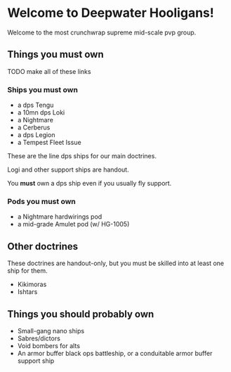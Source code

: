 # Welcome to Deepwater Hooligans!

Welcome to the most crunchwrap supreme mid-scale pvp group.

## Things you **must** own

TODO make all of these links

### Ships you must own
* a dps Tengu
* a 10mn dps Loki 
* a Nightmare
* a Cerberus
* a dps Legion
* a Tempest Fleet Issue

These are the line dps ships for our main doctrines.

Logi and other support ships are handout.

You **must** own a dps ship even if you usually fly support.

### Pods you must own
* a Nightmare hardwirings pod
* a mid-grade Amulet pod (w/ HG-1005)

## Other doctrines

These doctrines are handout-only, but you must be skilled into at least one ship for them.

* Kikimoras
* Ishtars

## Things you should probably own

* Small-gang nano ships
* Sabres/dictors
* Void bombers for alts
* An armor buffer black ops battleship, or a conduitable armor buffer support ship

